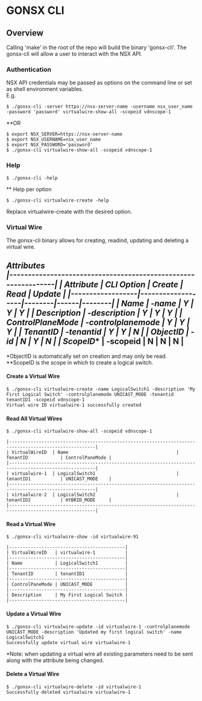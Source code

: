 # GONSX CLI

## Overview
Calling 'make' in the root of the repo will build the binary 'gonsx-cli'. The gonsx-cli will allow a user to interact with the NSX API.  
  


  
### Authentication  
  
NSX API credentials may be passed as options on the command line or set as shell environment variables.  
E.g.

```
$ ./gonsx-cli -server https://nsx-server-name -username nsx_user_name -password 'password' virtualwire-show-all -scopeid vdnscope-1
```
  
**OR  
  
```
$ export NSX_SERVER=https://nsx-server-name
$ export NSX_USERNAME=nsx_user_name
$ export NSX_PASSWORD='password'
$ ./gonsx-cli virtualwire-show-all -scopeid vdnscope-1
```

### Help
```
$ ./gonsx-cli -help
```
  
** Help per option
```
$ ./gonsx-cli virtualwire-create -help
```
Replace virtualwire-create with the desired option.  


### Virtual Wire
The gonsx-cli binary allows for creating, readind, updating and deleting a virtual wire. 

**Attributes  
|---------------------------------------------------------------|
| Attribute        | CLI Option        | Create | Read | Update |
|------------------|-------------------|--------|------|--------|
| Name             | -name             |    Y   |   Y  |    Y   |
| Description      | -description      |    Y   |   Y  |    Y   |
| ControlPlaneMode | -controlplanemode |    Y   |   Y  |    Y   |
| TenantID         | -tenantid         |    Y   |   Y  |    N   |
| ObjectID*        | -id               |    N   |   Y  |    N   |
| ScopeID**        | -scopeid          |    N   |   N  |    N   |
-----------------------------------------------------------------
*ObjectID is automatically set on creation and may only be read.  
**ScopeID is the scope in which to create a logical switch.  
  
#### Create a Virtual Wire
```
$ ./gonsx-cli virtualwire-create -name LogicalSwitch1 -description 'My First Logical Switch' -controlplanemode UNICAST_MODE -tenantid tenantID1 -scopeid vdnscope-1
Virtual wire ID virtualwire-1 successfully created
```
  
#### Read All Virtual Wires
```
$ ./gonsx-cli virtualwire-show-all -scopeid vdnscope-1  

|------------------------------------------------------------------------------------------------------|
| VirtualWireID  | Name                                        | TenantID            | ControlPaneMode |
|------------------------------------------------------------------------------------------------------|
| virtualwire-1  | LogicalSwitch1                              | tenantID1           | UNICAST_MODE    |
|------------------------------------------------------------------------------------------------------|
| virtualwire-2  | LogicalSwitch2                              | tenantID2           | HYBRID_MODE     |
|------------------------------------------------------------------------------------------------------|
```
  
#### Read a Virtual Wire
```
$ ./gonsx-cli virtualwire-show -id virtualwire-91

|-------------------------------------------|
| VirtualWireID   | virtualwire-1           |
|-------------------------------------------|
| Name            | LogicalSwitch1          |
|-------------------------------------------|
| TenantID        | tenantID1               |
|-------------------------------------------|
| ControlPaneMode | UNICAST_MODE            |
|-------------------------------------------|
| Description     | My First Logical Switch |
|-------------------------------------------|
```
  
#### Update a Virtual Wire
```
$ ./gonsx-cli virtualwire-update -id virtualwire-1 -controlplanemode UNICAST_MODE -description 'Updated my first logical switch' -name LogicalSwitch1
Successfully update virtual wire virtualwire-1
```
*Note: when updating a virtual wire all existing parameters need to be sent along with the attribute being changed.    
  
#### Delete a Virtual Wire
```
$ ./gonsx-cli virtualwire-delete -id virtualwire-1
Successfully deleted virtualwire virtualwire-1
```
  